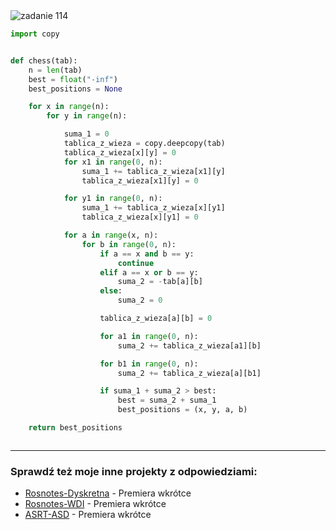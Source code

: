 <picture>
  <source srcset="../../srt/zbior_zadan/114.png" media="(prefers-color-scheme: light)">
  <source srcset="../../srt/zbior_zadan/black_114.png" media="(prefers-color-scheme: dark)">
  <img src="../../srt/zbior_zadan/black_114.png" alt="zadanie 114">
</picture>

```python
import copy


def chess(tab):
    n = len(tab)
    best = float("-inf")
    best_positions = None

    for x in range(n):
        for y in range(n):

            suma_1 = 0
            tablica_z_wieza = copy.deepcopy(tab)
            tablica_z_wieza[x][y] = 0
            for x1 in range(0, n):
                suma_1 += tablica_z_wieza[x1][y]
                tablica_z_wieza[x1][y] = 0

            for y1 in range(0, n):
                suma_1 += tablica_z_wieza[x][y1]
                tablica_z_wieza[x][y1] = 0

            for a in range(x, n):
                for b in range(0, n):
                    if a == x and b == y:
                        continue
                    elif a == x or b == y:
                        suma_2 = -tab[a][b]
                    else:
                        suma_2 = 0

                    tablica_z_wieza[a][b] = 0

                    for a1 in range(0, n):
                        suma_2 += tablica_z_wieza[a1][b]

                    for b1 in range(0, n):
                        suma_2 += tablica_z_wieza[a][b1]

                    if suma_1 + suma_2 > best:
                        best = suma_2 + suma_1
                        best_positions = (x, y, a, b)

    return best_positions



```

---
### Sprawdź też moje inne projekty z odpowiedziami:
- [Rosnotes-Dyskretna](https://github.com/kamilGie/Rosnotes-Dyskretna) - Premiera wkrótce
- [Rosnotes-WDI](https://github.com/kamilGie/Rosnotes-WDI) - Premiera wkrótce
- [ASRT-ASD](https://github.com/kamilGie/Rosnotes-Dyskretna) - Premiera wkrótce
